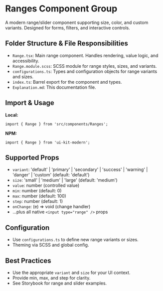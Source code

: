 # Ranges Component Group

A modern range/slider component supporting size, color, and custom variants. Designed for forms, filters, and interactive controls.

## Folder Structure & File Responsibilities

- `Range.tsx`: Main range component. Handles rendering, value logic, and accessibility.
- `Range.module.scss`: SCSS module for range styles, sizes, and variants.
- `configurations.ts`: Types and configuration objects for range variants and sizes.
- `index.ts`: Barrel export for the component and types.
- `Explanation.md`: This documentation file.

## Import & Usage

**Local:**

```tsx
import { Range } from 'src/components/Ranges';
```

**NPM:**

```tsx
import { Range } from 'ui-kit-modern';
```

## Supported Props

- `variant`: 'default' | 'primary' | 'secondary' | 'success' | 'warning' | 'danger' | 'custom' (default: 'default')
- `size`: 'small' | 'medium' | 'large' (default: 'medium')
- `value`: number (controlled value)
- `min`: number (default: 0)
- `max`: number (default: 100)
- `step`: number (default: 1)
- `onChange`: (e) => void (change handler)
- ...plus all native `<input type="range" />` props

## Configuration

- Use `configurations.ts` to define new range variants or sizes.
- Theming via SCSS and global config.

## Best Practices

- Use the appropriate `variant` and `size` for your UI context.
- Provide min, max, and step for clarity.
- See Storybook for range and slider examples.
